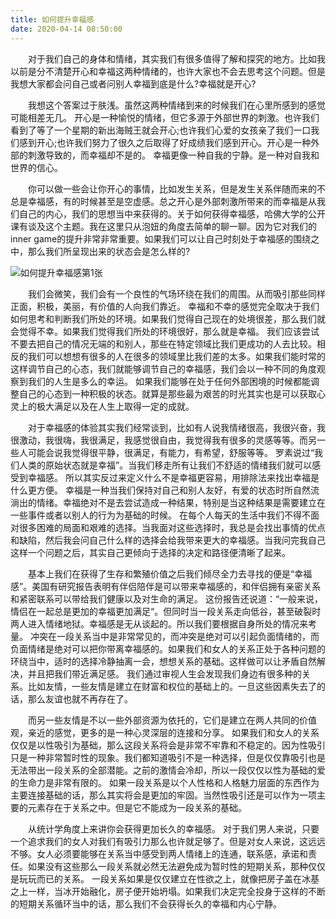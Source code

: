 ```yaml
---
title: 如何提升幸福感
date: 2020-04-14 08:50:00
---
```




　　对于我们自己的身体和情绪，其实我们有很多值得了解和探究的地方。比如我以前是分不清楚开心和幸福这两种情绪的，也许大家也不会去思考这个问题。但是我想大家都会问自己或者问别人幸福到底是什么?幸福就是开心?

　　我想这个答案过于肤浅。虽然这两种情绪到来的时候我们在心里所感到的感觉可能相差无几。 开心是一种愉悦的情绪，但它多源于外部世界的刺激。也许我们看到了等了一个星期的新出海贼王就会开心;也许我们心爱的女孩亲了我们一口我们感到开心;也许我们努力了很久之后取得了好成绩我们感到开心。开心是一种外部的刺激导致的，而幸福却不是的。 幸福更像一种自我的宁静。是一种对自我和世界的信心。

　　你可以做一些会让你开心的事情，比如发生关系，但是发生关系伴随而来的不总是幸福感，有的时候甚至是空虚感。总之开心是外部刺激所带来的而幸福是从我们自己的内心，我们的思想当中来获得的。关于如何获得幸福感，哈佛大学的公开课有谈及这个主题。我在这里只从泡妞的角度去简单的聊一聊。因为它对我们的inner game的提升非常非常重要。如果我们可以让自己时刻处于幸福感的围绕之中，那么我们所呈现出来的状态会是怎么样的?

![如何提升幸福感第1张](/img/bc40463d912812a7255a4b211476ac95.jpg)

　　我们会微笑，我们会有一个良性的气场环绕在我们的周围。从而吸引那些同样正面，积极，美丽，有价值的人向我们靠近。 幸福和不幸的感觉完全取决于我们如何思考和判断我们所处的环境。如果我们觉得自己现在的处境很差，那么我们就会觉得不幸。如果我们觉得我们所处的环境很好，那么就是幸福。 我们应该尝试不要去把自己的情况无端的和别人，那些在特定领域比我们更成功的人去比较。相反的我们可以想想有很多的人在很多的领域里比我们差的太多。如果我们能时常的这样调节自己的心态，我们就能够调节自己的幸福感，我们会以一种不同的角度观察到我们的人生是多么的幸运。 如果我们能够在处于任何外部困境的时候都能调整自己的心态到一种积极的状态。就算是那些最为艰苦的时光其实也是可以获取心灵上的极大满足以及在人生上取得一定的成就。

　　对于幸福感的体验其实我们经常谈到，比如有人说我情绪很高，我很兴奋，我很激动，我很嗨，我很满足，我感觉很自由，我觉得我有很多的灵感等等。而另一些人可能会说我觉得很平静，很满足，有能力，有希望，舒服等等。 罗素说过“我们人类的原始状态就是幸福”。当我们移走所有让我们不舒适的情绪我们就可以感受到幸福感。 所以其实反过来定义什么不是幸福更容易，用排除法来找出幸福是什么更方便。 幸福是一种当我们保持对自己和别人友好，有爱的状态时所自然流淌出的情绪。幸福绝对不是去尝试造成一种结果，特别是当这种结果是需要建立在一些事件或者以别人的行为为基础的时候。 在每个人每天的生活中我们不得不面对很多困难的局面和艰难的选择。当我面对这些选择时，我总是会找出事情的优点和缺陷，然后我会问自己什么样的选择会给我带来更大的幸福感。当我问完我自己这样一个问题之后，其实自己更倾向于选择的决定和路径便清晰了起来。

　　基本上我们在获得了生存和繁殖价值之后我们倾尽全力去寻找的便是“幸福感”。美国有研究报告表明有伴侣陪伴是可以带来幸福感的，和伴侣拥有亲密关系和紧密联系可以带给我们健康以及对生命的满足。 这份报告还说道：“一般来说，情侣在一起总是更加的幸福更加满足“。但同时当一段关系走向低谷，甚至破裂时两人进入情绪地狱。幸福感是无从谈起的。所以我们要根据自身所处的情况来考量。 冲突在一段关系当中是非常常见的，而冲突是绝对可以引起负面情绪的，而负面情绪是绝对可以把你带离幸福感的。如果我们和女人的关系正处于各种问题的环绕当中，适时的选择冷静抽离一会，想想关系的基础。这样做可以让矛盾自然解决，并且把我们带近满足感。 我们通过审视人生会发现我们身边有很多种的关系。比如友情，一些友情是建立在财富和权位的基础上的。一旦这些因素失去了的话，那么友谊也就不再存在了。

　　而另一些友情是不以一些外部资源为依托的，它们是建立在两人共同的价值观，亲近的感觉，更多的是一种心灵深层的连接和分享。 如果我们和女人的关系仅仅是以性吸引为基础，那么这段关系将会是非常不牢靠和不稳定的。因为性吸引只是一种非常暂时性的现象。我们都知道吸引不是一种选择，但是仅仅靠吸引也是无法带出一段关系的全部潜能。之前的激情会冷却，所以一段仅仅以性为基础的爱的生命力是非常有限的。 如果一段关系是以个人性格和人格魅力层面的东西作为主要连接基础的话，那么其实将会是更加的牢固。当然性吸引还是可以作为一项主要的元素存在于关系之中。但是它不能成为一段关系的基础。

　　从统计学角度上来讲你会获得更加长久的幸福感。 对于我们男人来说，只要一个追求我们的女人对我们有吸引力那么也许就足够了。但是对女人来说，这远远不够。女人必须要能够在关系当中感受到两人情绪上的连通，联系感，承诺和责任。如果没有这些那么一段关系就必然无法避免成为暂时性的短期关系，那种仅仅是玩玩而已的关系。 一段关系如果是仅仅建立在性欲之上，就像把房子盖在冰基之上一样，当冰开始融化，房子便开始坍塌。如果我们决定完全投身于这样的不断的短期关系循环当中的话，那么我们不会获得长久的幸福和内心宁静。